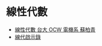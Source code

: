 # 線性代數

* [線性代數 台大 OCW 電機系 蘇柏青](http://ocw.aca.ntu.edu.tw/ntu-ocw/ocw/cou/102S207)
* [線代啟示錄](https://ccjou.wordpress.com/)
